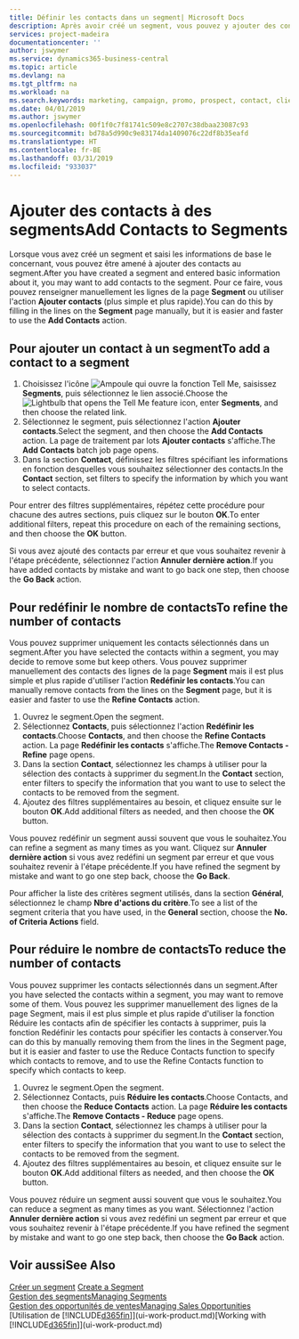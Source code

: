 ```yaml
---
title: Définir les contacts dans un segment| Microsoft Docs
description: Après avoir créé un segment, vous pouvez y ajouter des contacts, par exemple, dans le cadre d'une campagne marketing visant des clients particuliers.
services: project-madeira
documentationcenter: ''
author: jswymer
ms.service: dynamics365-business-central
ms.topic: article
ms.devlang: na
ms.tgt_pltfrm: na
ms.workload: na
ms.search.keywords: marketing, campaign, promo, prospect, contact, client, customer
ms.date: 04/01/2019
ms.author: jswymer
ms.openlocfilehash: 00f1f0c7f81741c509e8c2707c38dbaa23087c93
ms.sourcegitcommit: bd78a5d990c9e83174da1409076c22df8b35eafd
ms.translationtype: HT
ms.contentlocale: fr-BE
ms.lasthandoff: 03/31/2019
ms.locfileid: "933037"
---
```

# <a name="add-contacts-to-segments"></a><span data-ttu-id="9f799-103">Ajouter des contacts à des segments</span><span class="sxs-lookup"><span data-stu-id="9f799-103">Add Contacts to Segments</span></span>
<span data-ttu-id="9f799-104">Lorsque vous avez créé un segment et saisi les informations de base le concernant, vous pouvez être amené à ajouter des contacts au segment.</span><span class="sxs-lookup"><span data-stu-id="9f799-104">After you have created a segment and entered basic information about it, you may want to add contacts to the segment.</span></span> <span data-ttu-id="9f799-105">Pour ce faire, vous pouvez renseigner manuellement les lignes de la page **Segment** ou utiliser l'action **Ajouter contacts** (plus simple et plus rapide).</span><span class="sxs-lookup"><span data-stu-id="9f799-105">You can do this by filling in the lines on the **Segment** page manually, but it is easier and faster to use the **Add Contacts** action.</span></span>

## <a name="to-add-a-contact-to-a-segment"></a><span data-ttu-id="9f799-106">Pour ajouter un contact à un segment</span><span class="sxs-lookup"><span data-stu-id="9f799-106">To add a contact to a segment</span></span>
1. <span data-ttu-id="9f799-107">Choisissez l'icône ![Ampoule qui ouvre la fonction Tell Me](media/ui-search/search_small.png "Dites-moi ce que vous voulez faire"), saisissez **Segments**, puis sélectionnez le lien associé.</span><span class="sxs-lookup"><span data-stu-id="9f799-107">Choose the ![Lightbulb that opens the Tell Me feature](media/ui-search/search_small.png "Tell me what you want to do") icon, enter **Segments**, and then choose the related link.</span></span>  
2. <span data-ttu-id="9f799-108">Sélectionnez le segment, puis sélectionnez l'action **Ajouter contacts**.</span><span class="sxs-lookup"><span data-stu-id="9f799-108">Select the segment, and then choose the **Add Contacts** action.</span></span> <span data-ttu-id="9f799-109">La page de traitement par lots **Ajouter contacts** s'affiche.</span><span class="sxs-lookup"><span data-stu-id="9f799-109">The **Add Contacts** batch job page opens.</span></span>
3. <span data-ttu-id="9f799-110">Dans la section **Contact**, définissez les filtres spécifiant les informations en fonction desquelles vous souhaitez sélectionner des contacts.</span><span class="sxs-lookup"><span data-stu-id="9f799-110">In the **Contact** section, set filters to specify the information by which you want to select contacts.</span></span>

<span data-ttu-id="9f799-111">Pour entrer des filtres supplémentaires, répétez cette procédure pour chacune des autres sections, puis cliquez sur le bouton **OK**.</span><span class="sxs-lookup"><span data-stu-id="9f799-111">To enter additional filters, repeat this procedure on each of the remaining sections, and then choose the **OK** button.</span></span>

<span data-ttu-id="9f799-112">Si vous avez ajouté des contacts par erreur et que vous souhaitez revenir à l'étape précédente, sélectionnez l'action **Annuler dernière action**.</span><span class="sxs-lookup"><span data-stu-id="9f799-112">If you have added contacts by mistake and want to go back one step, then choose the **Go Back** action.</span></span>

## <a name="to-refine-the-number-of-contacts"></a><span data-ttu-id="9f799-113">Pour redéfinir le nombre de contacts</span><span class="sxs-lookup"><span data-stu-id="9f799-113">To refine the number of contacts</span></span>
<span data-ttu-id="9f799-114">Vous pouvez supprimer uniquement les contacts sélectionnés dans un segment.</span><span class="sxs-lookup"><span data-stu-id="9f799-114">After you have selected the contacts within a segment, you may decide to remove some but keep others.</span></span> <span data-ttu-id="9f799-115">Vous pouvez supprimer manuellement des contacts des lignes de la page **Segment** mais il est plus simple et plus rapide d'utiliser l'action **Redéfinir les contacts**.</span><span class="sxs-lookup"><span data-stu-id="9f799-115">You can manually remove contacts from the lines on the **Segment** page, but it is easier and faster to use the **Refine Contacts** action.</span></span>

1. <span data-ttu-id="9f799-116">Ouvrez le segment.</span><span class="sxs-lookup"><span data-stu-id="9f799-116">Open the segment.</span></span>
2. <span data-ttu-id="9f799-117">Sélectionnez **Contacts**, puis sélectionnez l'action **Redéfinir les contacts**.</span><span class="sxs-lookup"><span data-stu-id="9f799-117">Choose **Contacts**, and then choose the **Refine Contacts** action.</span></span> <span data-ttu-id="9f799-118">La page **Redéfinir les contacts** s'affiche.</span><span class="sxs-lookup"><span data-stu-id="9f799-118">The **Remove Contacts - Refine** page opens.</span></span>
3. <span data-ttu-id="9f799-119">Dans la section **Contact**, sélectionnez les champs à utiliser pour la sélection des contacts à supprimer du segment.</span><span class="sxs-lookup"><span data-stu-id="9f799-119">In the **Contact** section, enter filters to specify the information that you want to use to select the contacts to be removed from the segment.</span></span>
4. <span data-ttu-id="9f799-120">Ajoutez des filtres supplémentaires au besoin, et cliquez ensuite sur le bouton **OK**.</span><span class="sxs-lookup"><span data-stu-id="9f799-120">Add additional filters as needed, and then choose the **OK** button.</span></span>

<span data-ttu-id="9f799-121">Vous pouvez redéfinir un segment aussi souvent que vous le souhaitez.</span><span class="sxs-lookup"><span data-stu-id="9f799-121">You can refine a segment as many times as you want.</span></span> <span data-ttu-id="9f799-122">Cliquez sur **Annuler dernière action** si vous avez redéfini un segment par erreur et que vous souhaitez revenir à l'étape précédente.</span><span class="sxs-lookup"><span data-stu-id="9f799-122">If you have refined the segment by mistake and want to go one step back, choose the **Go Back**.</span></span>

<span data-ttu-id="9f799-123">Pour afficher la liste des critères segment utilisés, dans la section **Général**, sélectionnez le champ **Nbre d'actions du critère**.</span><span class="sxs-lookup"><span data-stu-id="9f799-123">To see a list of the segment criteria that you have used, in the **General** section, choose the **No. of Criteria Actions** field.</span></span>

## <a name="to-reduce-the-number-of-contacts"></a><span data-ttu-id="9f799-124">Pour réduire le nombre de contacts</span><span class="sxs-lookup"><span data-stu-id="9f799-124">To reduce the number of contacts</span></span>
<span data-ttu-id="9f799-125">Vous pouvez supprimer les contacts sélectionnés dans un segment.</span><span class="sxs-lookup"><span data-stu-id="9f799-125">After you have selected the contacts within a segment, you may want to remove some of them.</span></span> <span data-ttu-id="9f799-126">Vous pouvez les supprimer manuellement des lignes de la page Segment, mais il est plus simple et plus rapide d'utiliser la fonction Réduire les contacts afin de spécifier les contacts à supprimer, puis la fonction Redéfinir les contacts pour spécifier les contacts à conserver.</span><span class="sxs-lookup"><span data-stu-id="9f799-126">You can do this by manually removing them from the lines in the Segment page, but it is easier and faster to use the Reduce Contacts function to specify which contacts to remove, and to use the Refine Contacts function to specify which contacts to keep.</span></span>

1. <span data-ttu-id="9f799-127">Ouvrez le segment.</span><span class="sxs-lookup"><span data-stu-id="9f799-127">Open the segment.</span></span>
2. <span data-ttu-id="9f799-128">Sélectionnez Contacts, puis **Réduire les contacts**.</span><span class="sxs-lookup"><span data-stu-id="9f799-128">Choose Contacts, and then choose the **Reduce Contacts** action.</span></span> <span data-ttu-id="9f799-129">La page **Réduire les contacts** s'affiche.</span><span class="sxs-lookup"><span data-stu-id="9f799-129">The **Remove Contacts - Reduce** page opens.</span></span>
3. <span data-ttu-id="9f799-130">Dans la section **Contact**, sélectionnez les champs à utiliser pour la sélection des contacts à supprimer du segment.</span><span class="sxs-lookup"><span data-stu-id="9f799-130">In the **Contact** section, enter filters to specify the information that you want to use to select the contacts to be removed from the segment.</span></span>
4. <span data-ttu-id="9f799-131">Ajoutez des filtres supplémentaires au besoin, et cliquez ensuite sur le bouton **OK**.</span><span class="sxs-lookup"><span data-stu-id="9f799-131">Add additional filters as needed, and then choose the **OK** button.</span></span>

<span data-ttu-id="9f799-132">Vous pouvez réduire un segment aussi souvent que vous le souhaitez.</span><span class="sxs-lookup"><span data-stu-id="9f799-132">You can reduce a segment as many times as you want.</span></span> <span data-ttu-id="9f799-133">Sélectionnez l'action **Annuler dernière action** si vous avez redéfini un segment par erreur et que vous souhaitez revenir à l'étape précédente.</span><span class="sxs-lookup"><span data-stu-id="9f799-133">If you have refined the segment by mistake and want to go one step back, then choose the **Go Back** action.</span></span>

## <a name="see-also"></a><span data-ttu-id="9f799-134">Voir aussi</span><span class="sxs-lookup"><span data-stu-id="9f799-134">See Also</span></span>
<span data-ttu-id="9f799-135">[Créer un segment](marketing-how-create-segment.md) </span><span class="sxs-lookup"><span data-stu-id="9f799-135">[Create a Segment](marketing-how-create-segment.md) </span></span>  
[<span data-ttu-id="9f799-136">Gestion des segments</span><span class="sxs-lookup"><span data-stu-id="9f799-136">Managing Segments</span></span>](marketing-segments.md)  
[<span data-ttu-id="9f799-137">Gestion des opportunités de ventes</span><span class="sxs-lookup"><span data-stu-id="9f799-137">Managing Sales Opportunities</span></span>](marketing-manage-sales-opportunities.md)  
<span data-ttu-id="9f799-138">[Utilisation de [!INCLUDE[d365fin](includes/d365fin_md.md)]](ui-work-product.md)</span><span class="sxs-lookup"><span data-stu-id="9f799-138">[Working with [!INCLUDE[d365fin](includes/d365fin_md.md)]](ui-work-product.md)</span></span>  
